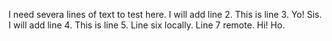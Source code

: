 I need severa lines of text to test here.
I will add line 2.
This is line 3. Yo! Sis.
I will add line 4.
This is line 5.
Line six locally.
Line 7 remote. Hi! Ho.

